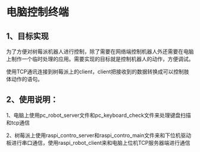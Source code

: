# 电脑控制终端

## 1、目标实现

​		为了方便对树莓派机器人进行控制，除了需要在网络端控制机器人外还需要在电脑上制作一个临时处理的应用。需要实现的目标就是控制机器人的动作，方便调试。

​		使用TCP通讯连接到树莓派上的client，client把接收到的数据转换成可以控制肢体动作的语句。 



## 2、使用说明：

1、电脑上使用pc_robot_server文件和pc_keyboard_check文件来处理键盘扫描和tcp通信

2、树莓派上使用raspi_contro_server和raspi_contro_main文件来和下位机驱动板进行串口通信，使用raspi_robot_client来和电脑上位机TCP服务器端进行通信

